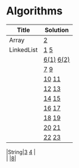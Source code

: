 # Algorithms

|Title|Solution|   
|-----|--------|
|Array|[2](../../blob/master/2.TwoSum.js)|
|LinkedList|[1](../../blob/master/1.AddTwoNums.js)  [5](../../blob/master/5.MergeTwoSortedLists.js) |  
|          |[6(1)](../../blob/master/6.RemoveDuplicateSortedList1.js) [6(2)](../../blob/master/6.RemoveDuplicateSortedList2.js) |
|          |[7](../../blob/master/7.RemoveNthNodeFromEndOfList.js)  [9](../../blob/master/9.RotateList.js) |  
|          |[10](../../blob/master/10.PartitionList.js)  [11](../../blob/master/11.ReverseLinkedList.js) | 
|          |[12](../../blob/master/12.ConvertSortListToBST.js) [13](../../blob/master/13.CopyRandomList.js) |
|          |[14](../../blob/master/14.LinkListCycle.js) [15](../../blob/master/15.LinkListCycle.js) |
|          |[16](../../blob/master/16.ReordList.js) [17](../../blob/master/17.InsertSortList.js)|
|          |[18](../../blob/master/18.SortList.js) [19](../../blob/master/19.IntersectionOfTwoLinkList.js)|
|          |[20](../../blob/master/20.RemoveLinkListEle.js) [21](../../blob/master/21.PalindromeLinkList.js)|
|          |[22](../../blob/master/22.DeleteNode.js) [23](../../blob/master/23.ReverseLinklist.js)|

|String|[3](../../blob/master/3.LongestPalindromicSubstr.js)  [4](../../blob/master/4.LongestSubstrNoRepeatCharacters.js) |  
|      |[8](../../blob/master/8.ReverseInteger.js)|
